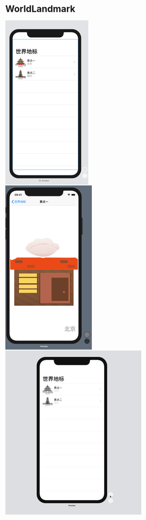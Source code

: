 # WorldLandmark



<img src="./readmeAssets/preview1.png" alt="preview" style="zoom:50%;" />

<img src="./readmeAssets/preview2.png" alt="preview" style="zoom:50%;" />



<img src="./readmeAssets/video.gif" style="zoom:50%;" />
